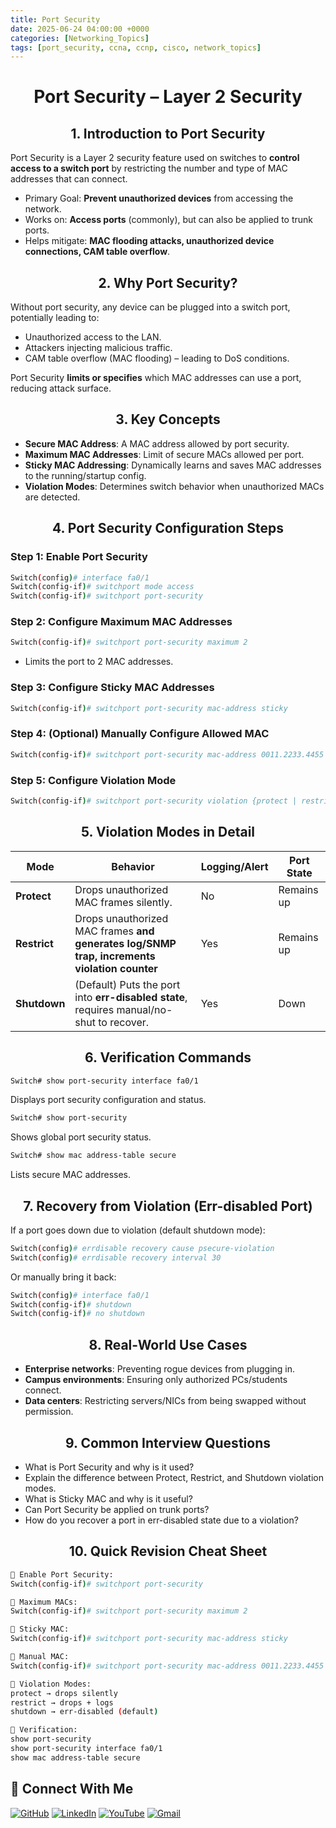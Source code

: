```yaml
---
title: Port Security
date: 2025-06-24 04:00:00 +0000
categories: [Networking_Topics]
tags: [port_security, ccna, ccnp, cisco, network_topics]
---
```



<h1 align="center">Port Security – Layer 2 Security</h1>

<h2 align="center">1. Introduction to Port Security</h2>

Port Security is a Layer 2 security feature used on switches to **control access to a switch port** by restricting the number and type of MAC addresses that can connect.

- Primary Goal: **Prevent unauthorized devices** from accessing the network.
- Works on: **Access ports** (commonly), but can also be applied to trunk ports.
- Helps mitigate: **MAC flooding attacks, unauthorized device connections, CAM table overflow**.


<h2 align="center">2. Why Port Security?</h2>

Without port security, any device can be plugged into a switch port, potentially leading to:

- Unauthorized access to the LAN.
- Attackers injecting malicious traffic.
- CAM table overflow (MAC flooding) – leading to DoS conditions.

Port Security **limits or specifies** which MAC addresses can use a port, reducing attack surface.

<h2 align="center">3. Key Concepts</h2>

- **Secure MAC Address**: A MAC address allowed by port security.
- **Maximum MAC Addresses**: Limit of secure MACs allowed per port.
- **Sticky MAC Addressing**: Dynamically learns and saves MAC addresses to the running/startup config.
- **Violation Modes**: Determines switch behavior when unauthorized MACs are detected.


<h2 align="center">4. Port Security Configuration Steps</h2>

### Step 1: Enable Port Security

```bash
Switch(config)# interface fa0/1
Switch(config-if)# switchport mode access
Switch(config-if)# switchport port-security
```

### Step 2: Configure Maximum MAC Addresses

```bash
Switch(config-if)# switchport port-security maximum 2
```

- Limits the port to 2 MAC addresses.

### Step 3: Configure Sticky MAC Addresses

```bash
Switch(config-if)# switchport port-security mac-address sticky
```

### Step 4: (Optional) Manually Configure Allowed MAC

```bash
Switch(config-if)# switchport port-security mac-address 0011.2233.4455
```

### Step 5: Configure Violation Mode

```bash
Switch(config-if)# switchport port-security violation {protect | restrict | shutdown}
```

<h2 align="center">5. Violation Modes in Detail</h2>

| Mode         | Behavior                                                                                    | Logging/Alert | Port State |
| ------------ | ------------------------------------------------------------------------------------------- | ------------- | ---------- |
| **Protect**  | Drops unauthorized MAC frames silently.                                                     | No            | Remains up |
| **Restrict** | Drops unauthorized MAC frames **and generates log/SNMP trap, increments violation counter** | Yes           | Remains up |
| **Shutdown** | (Default) Puts the port into **err-disabled state**, requires manual/no-shut to recover.    | Yes           | Down       |


<h2 align="center">6. Verification Commands</h2>

```bash
Switch# show port-security interface fa0/1
```

Displays port security configuration and status.

```bash
Switch# show port-security
```

Shows global port security status.


```bash
Switch# show mac address-table secure
```
Lists secure MAC addresses.



<h2 align="center">7. Recovery from Violation (Err-disabled Port)</h2>

If a port goes down due to violation (default shutdown mode):

```bash
Switch(config)# errdisable recovery cause psecure-violation
Switch(config)# errdisable recovery interval 30
```

Or manually bring it back:

```bash
Switch(config)# interface fa0/1
Switch(config-if)# shutdown
Switch(config-if)# no shutdown
```



<h2 align="center">8. Real-World Use Cases</h2>

- **Enterprise networks**: Preventing rogue devices from plugging in.
- **Campus environments**: Ensuring only authorized PCs/students connect.
- **Data centers**: Restricting servers/NICs from being swapped without permission.


<h2 align="center">9. Common Interview Questions</h2>

- What is Port Security and why is it used?
- Explain the difference between Protect, Restrict, and Shutdown violation modes.
- What is Sticky MAC and why is it useful?
- Can Port Security be applied on trunk ports?
- How do you recover a port in err-disabled state due to a violation?


<h2 align="center">10. Quick Revision Cheat Sheet</h2>

```bash
🔹 Enable Port Security:
Switch(config-if)# switchport port-security

🔹 Maximum MACs:
Switch(config-if)# switchport port-security maximum 2

🔹 Sticky MAC:
Switch(config-if)# switchport port-security mac-address sticky

🔹 Manual MAC:
Switch(config-if)# switchport port-security mac-address 0011.2233.4455

🔹 Violation Modes:
protect → drops silently
restrict → drops + logs
shutdown → err-disabled (default)

🔹 Verification:
show port-security
show port-security interface fa0/1
show mac address-table secure
```



## 🙌 Connect With Me

[![GitHub](https://img.shields.io/badge/GitHub-Profile-black?style=for-the-badge&logo=github)](https://github.com/Ntwork-Beginner)
[![LinkedIn](https://img.shields.io/badge/LinkedIn-Connect-blue?style=for-the-badge&logo=linkedin)](https://www.linkedin.com/in/ntworkbeginner/)
[![YouTube](https://img.shields.io/badge/YouTube-Subscribe-red?style=for-the-badge&logo=youtube)](https://www.youtube.com/@Ntwork_Beginner)
[![Gmail](https://img.shields.io/badge/Gmail-Mail-red?style=for-the-badge&logo=gmail)](mailto:your.bittudhillon011@gmail.com)
